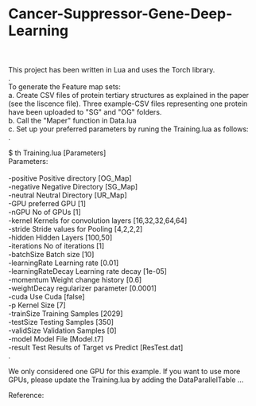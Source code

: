 # Cancer-Suppressor-Gene-Deep-Learning
</br>
</br>
</tr> This project has been written in Lua and uses the Torch library.
</br>
.
</br>
To generate the Feature map sets:
</br>
  a. Create CSV files of protein tertiary structures as explained in the paper (see the liscence file). Three example-CSV files representing one protein have been uploaded to "SG" and "OG" folders.
  </br>
  b. Call the "Maper" function in Data.lua
  </br>
  c. Set up your preferred parameters by runing the Training.lua as follows:
  </br>
  .
  </br>
  
  $ th Training.lua [Parameters]
  </br>
  Parameters:
  </br>
  </br>
    -positive          Positive directory [OG_Map]
    </br>
    -negative          Negative Directory [SG_Map]
    </br>
    -neutral           Neutral Directory [UR_Map]
    </br>
    -GPU               preferred GPU [1]
    </br>
    -nGPU              No of GPUs [1]
    </br>
    -kernel            Kernels for convolution layers [16,32,32,64,64]
    </br>
    -stride            Stride values for Pooling [4,2,2,2]
    </br>
    -hidden            Hidden Layers [100,50]
    </br>
    -iterations        No of iterations [1]
    </br>
    -batchSize         Batch size [10]
    </br>
    -learningRate      Learning rate [0.01]
    </br>
    -learningRateDecay Learning rate decay [1e-05]
    </br>
    -momentum          Weight change history [0.6]
    </br>
    -weightDecay       regularizer parameter [0.0001]
    </br>
    -cuda              Use Cuda [false]
    </br>
    -p                 Kernel Size [7]
    </br>
    -trainSize         Training Samples [2029]
    </br>
    -testSize          Testing Samples [350]
    </br>
    -validSize         Validation Samples [0]
    </br>
    -model             Model File [Model.t7]
    </br>
    -result            Test Results of Target vs Predict [ResTest.dat]
    </br>
    .
    </br>

We only considered one GPU for this example. If you want to use more GPUs, please update the Training.lua by adding the DataParallelTable ...

Reference:


